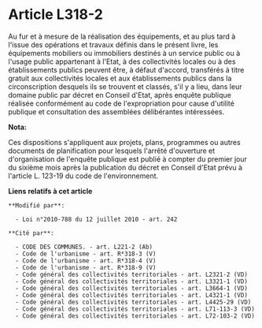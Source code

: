 # Article L318-2

Au fur et à mesure de la réalisation des équipements, et au plus tard à l'issue des opérations et travaux définis dans le
présent livre, les équipements mobiliers ou immobiliers destinés à un service public ou à l'usage public appartenant à
l'Etat, à des collectivités locales ou à des établissements publics peuvent être, à défaut d'accord, transférés à titre
gratuit aux collectivités locales et aux établissements publics dans la circonscription desquels ils se trouvent et classés,
s'il y a lieu, dans leur domaine public par décret en Conseil d'Etat, après enquête publique réalisée conformément au code de
l'expropriation pour cause d'utilité publique  et consultation des assemblées délibérantes intéressées.

**Nota:**

Ces dispositions s'appliquent aux projets, plans, programmes ou autres documents de planification pour lesquels l'arrêté
d'ouverture et d'organisation de l'enquête publique est publié à compter du premier jour du sixième mois après la publication
du décret en Conseil d'Etat prévu à l'article L. 123-19 du code de l'environnement.

**Liens relatifs à cet article**

	**Modifié par**:

	  - Loi n°2010-788 du 12 juillet 2010 - art. 242

	**Cité par**:

	  - CODE DES COMMUNES. - art. L221-2 (Ab)
	  - Code de l'urbanisme - art. R*318-3 (V)
	  - Code de l'urbanisme - art. R*318-4 (V)
	  - Code de l'urbanisme - art. R*318-9 (V)
	  - Code général des collectivités territoriales - art. L2321-2 (VD)
	  - Code général des collectivités territoriales - art. L3321-1 (VD)
	  - Code général des collectivités territoriales - art. L3664-1 (VD)
	  - Code général des collectivités territoriales - art. L4321-1 (VD)
	  - Code général des collectivités territoriales - art. L4425-29 (VD)
	  - Code général des collectivités territoriales - art. L71-113-3 (VD)
	  - Code général des collectivités territoriales - art. L72-103-2 (VD)
